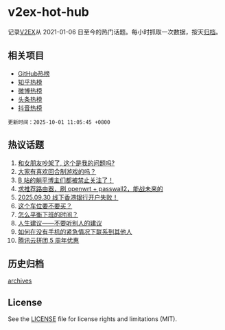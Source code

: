 # v2ex-hot-hub

 记录[V2EX](https://www.v2ex.com/)从 2021-01-06 日至今的热门话题。每小时抓取一次数据，按天[归档](archives)。
 
 ## 相关项目

- [GitHub热榜](https://github.com/lonnyzhang423/github-hot-hub)
- [知乎热榜](https://github.com/lonnyzhang423/zhihu-hot-hub)
- [微博热榜](https://github.com/lonnyzhang423/weibo-hot-hub)
- [头条热榜](https://github.com/lonnyzhang423/toutiao-hot-hub)
- [抖音热榜](https://github.com/lonnyzhang423/douyin-hot-hub)


 `更新时间：2025-10-01 11:05:45 +0800`

## 热议话题

1. [和女朋友吵架了, 这个是我的问题吗?](https://www.v2ex.com/t/1162864)
1. [大家有喜欢回合制游戏的吗？](https://www.v2ex.com/t/1162854)
1. [B 站的躺平博主们都被禁止关注了！](https://www.v2ex.com/t/1162913)
1. [求推荐路由器，刷 openwrt + passwall2，能战未来的](https://www.v2ex.com/t/1162867)
1. [2025.09.30 线下香港银行开户失败！](https://www.v2ex.com/t/1162931)
1. [这个车位要不要买？](https://www.v2ex.com/t/1162937)
1. [怎么平衡下班的时间？](https://www.v2ex.com/t/1162860)
1. [人生建议——不要听别人的建议](https://www.v2ex.com/t/1162866)
1. [如何在没有手机的紧急情况下联系到其他人](https://www.v2ex.com/t/1162897)
1. [腾讯云拼团,5 周年优惠](https://www.v2ex.com/t/1162894)

## 历史归档

[archives](archives)

## License

See the [LICENSE](LICENSE) file for license rights and limitations (MIT).
